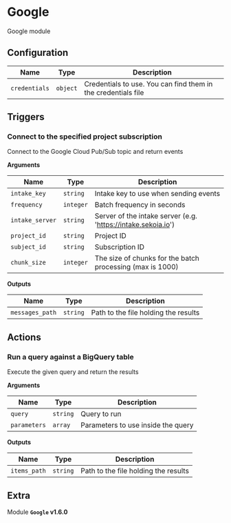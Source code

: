 # Google

Google module

## Configuration

| Name      |  Type   |  Description  |
| --------- | ------- | --------------------------- |
| `credentials` | `object` | Credentials to use. You can find them in the credentials file |

## Triggers

### Connect to the specified project subscription

Connect to the Google Cloud Pub/Sub topic and return events

**Arguments**

| Name      |  Type   |  Description  |
| --------- | ------- | --------------------------- |
| `intake_key` | `string` | Intake key to use when sending events |
| `frequency` | `integer` | Batch frequency in seconds |
| `intake_server` | `string` | Server of the intake server (e.g. 'https://intake.sekoia.io') |
| `project_id` | `string` | Project ID |
| `subject_id` | `string` | Subscription ID |
| `chunk_size` | `integer` | The size of chunks for the batch processing (max is 1000) |


**Outputs**

| Name      |  Type   |  Description  |
| --------- | ------- | --------------------------- |
| `messages_path` | `string` | Path to the file holding the results |

## Actions

### Run a query against a BigQuery table

Execute the given query and return the results

**Arguments**

| Name      |  Type   |  Description  |
| --------- | ------- | --------------------------- |
| `query` | `string` | Query to run |
| `parameters` | `array` | Parameters to use inside the query |


**Outputs**

| Name      |  Type   |  Description  |
| --------- | ------- | --------------------------- |
| `items_path` | `string` | Path to the file holding the results |


## Extra

Module **`Google` v1.6.0**